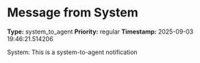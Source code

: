 # Message from System

**Type:** system_to_agent
**Priority:** regular
**Timestamp:** 2025-09-03 19:46:21.514206

System: This is a system-to-agent notification